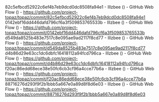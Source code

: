 82c5efbcd52922c6ef4b7eb9dcd0dc8508fa94e1 - Illzbee () - GitHub Web Flow () - https://github.com/project-topaz/topaz/commit/82c5efbcd52922c6ef4b7eb9dcd0dc8508fa94e1
0142ebf16dd446dafd796cf6a3f509853765533b - Illzbee () - GitHub Web Flow () - https://github.com/project-topaz/topaz/commit/0142ebf16dd446dafd796cf6a3f509853765533b
d549da8525b483e7517c8e095ae9ad2117f8cd77 - Illzbee () - GitHub Web Flow () - https://github.com/project-topaz/topaz/commit/d549da8525b483e7517c8e095ae9ad2117f8cd77
d4b86d29e63cc1dc6dbfc16418112a94fcd796ca - Illzbee () - GitHub Web Flow () - https://github.com/project-topaz/topaz/commit/d4b86d29e63cc1dc6dbfc16418112a94fcd796ca
f20ac86edd68ece38e50fc6cb3cf96a4cce77b6a - Illzbee () - GitHub Web Flow () - https://github.com/project-topaz/topaz/commit/f20ac86edd68ece38e50fc6cb3cf96a4cce77b6a
88716276d293f9f2b1bbb5a667e0a89d8f8d6e03 - Illzbee () - GitHub Web Flow () - https://github.com/project-topaz/topaz/commit/88716276d293f9f2b1bbb5a667e0a89d8f8d6e03
